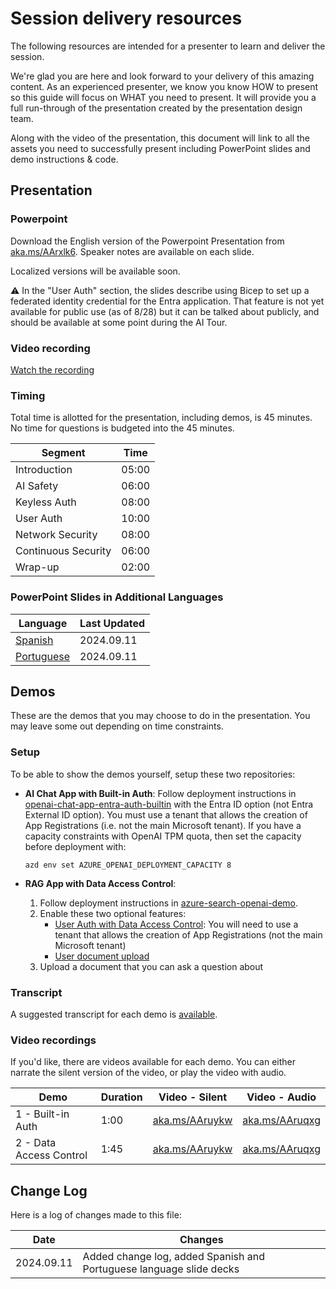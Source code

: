 # Session delivery resources

The following resources are intended for a presenter to learn and deliver the session.

We're glad you are here and look forward to your delivery of this amazing content. As an experienced presenter, we know you know HOW to present so this guide will focus on WHAT you need to present. It will provide you a full run-through of the presentation created by the presentation design team.

Along with the video of the presentation, this document will link to all the assets you need to successfully present including PowerPoint slides and demo instructions & code.

## Presentation

### Powerpoint

Download the English version of the Powerpoint Presentation from [aka.ms/AArxlk6](https://aka.ms/AArxlk6). Speaker notes are available on each slide.

Localized versions will be available soon.

⚠️ In the "User Auth" section, the slides describe using Bicep to set up a federated identity credential for the Entra application. That feature is not yet available for public use (as of 8/28) but it can be talked about publicly, and should be available at some point during the AI Tour.

### Video recording

[Watch the recording](https://aka.ms/AArzolk)

### Timing

Total time is allotted for the presentation, including demos, is 45 minutes.
No time for questions is budgeted into the 45 minutes.

| Segment             | Time |
|---------------------|------|
| Introduction        | 05:00 |
| AI Safety           | 06:00 |
| Keyless Auth        | 08:00 |
| User Auth           | 10:00 |
| Network Security    | 08:00 |
| Continuous Security | 06:00 |
| Wrap-up             | 02:00 |

### PowerPoint Slides in Additional Languages

| Language  | Last Updated |
| ------------- | ------------- |
| [Spanish](https://aka.ms/AAs7mfz)  | 2024.09.11  |
|  [Portuguese](https://aka.ms/AAs7eu0) | 2024.09.11  |

## Demos

These are the demos that you may choose to do in the presentation. You may leave some out depending on time constraints.

### Setup

To be able to show the demos yourself, setup these two repositories:

* **AI Chat App with Built-in Auth**:
  Follow deployment instructions in [openai-chat-app-entra-auth-builtin](https://github.com/Azure-Samples/openai-chat-app-entra-auth-builtin) with the Entra ID option (not Entra External ID option).
  You must use a tenant that allows the creation of App Registrations (i.e. not the main Microsoft tenant).
  If you have a capacity constraints with OpenAI TPM quota, then set the capacity before deployment with:
  
  ```shell
  azd env set AZURE_OPENAI_DEPLOYMENT_CAPACITY 8
  ```
  
* **RAG App with Data Access Control**:
    1. Follow deployment instructions in [azure-search-openai-demo](https://github.com/Azure-Samples/azure-search-openai-demo).
    2. Enable these two optional features:
       * [User Auth with Data Access Control](https://github.com/Azure-Samples/azure-search-openai-demo/blob/main/docs/login_and_acl.md): You will need to use a tenant that allows the creation of App Registrations (not the main Microsoft tenant)
       * [User document upload](https://github.com/Azure-Samples/azure-search-openai-demo/blob/main/docs/deploy_features.md#enabling-user-document-upload)
    3. Upload a document that you can ask a question about

### Transcript

A suggested transcript for each demo is [available](https://aka.ms/AAruyl1).

### Video recordings

If you'd like, there are videos available for each demo. You can either narrate the silent version of the video, or play the video with audio.

| Demo                    | Duration | Video - Silent | Video - Audio |
| ------------------------|----------|---------------- |  ----------- |
| 1 - Built-in Auth       | 1:00     | [aka.ms/AAruykw](https://aka.ms/AAruykw) | [aka.ms/AAruqxg](https://aka.ms/AAruqxg) |
| 2 - Data Access Control | 1:45     | [aka.ms/AAruykw](https://aka.ms/AAruykw) | [aka.ms/AAruqxg](https://aka.ms/AAruqxg) |


## Change Log

Here is a log of changes made to this file:

| Date  | Changes |
| ------------- | ------------- |
| 2024.09.11 | Added change log, added Spanish and Portuguese language slide decks  |
